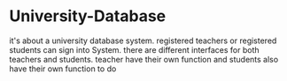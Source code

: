 # University-Database
 it's about a university database system.  registered teachers or registered students can sign into System. there are different interfaces for both teachers and students. teacher have their own function and students also have their own function to do
